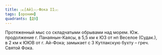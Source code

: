 ```yaml
---
title: ⒜[Ай]⒯-Фока II⒵
tags: [ороним]
quadrants: [Д9]
---
```


Протяженный мыс со складчатыми обрывами над морем. Юж. продолжение г.
Панаянын-Каясы, в 5,5 км к ЮЗ от нп Веселое (Судак.), в 2 км к ЮЮВ от г.
Ай-Фока; замыкает с З Кутлакскую бухту – греч. Святой Фока.

